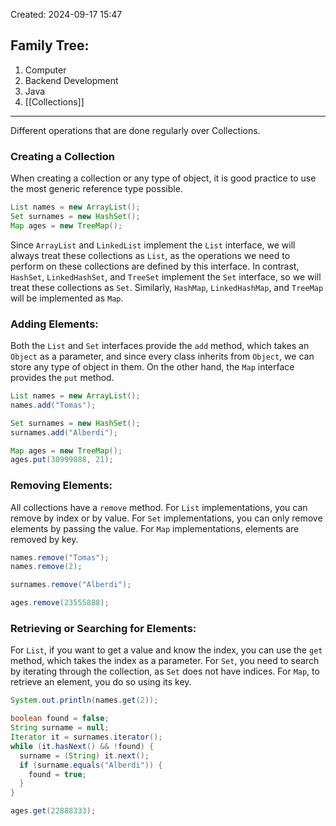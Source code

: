 Created: 2024-09-17 15:47
## Family Tree:
1. Computer
2. Backend Development
3. Java
4. [[Collections]]
-- -
Different operations that are done regularly over Collections.
### Creating a Collection
When creating a collection or any type of object, it is good practice to use the most generic reference type possible.
```java
List names = new ArrayList();
Set surnames = new HashSet();
Map ages = new TreeMap();
```
Since `ArrayList` and `LinkedList` implement the `List` interface, we will always treat these collections as `List`, as the operations we need to perform on these collections are defined by this interface. In contrast, `HashSet`, `LinkedHashSet`, and `TreeSet` implement the `Set` interface, so we will treat these collections as `Set`. Similarly, `HashMap`, `LinkedHashMap`, and `TreeMap` will be implemented as `Map`.
### Adding Elements:
Both the `List` and `Set` interfaces provide the `add` method, which takes an `Object` as a parameter, and since every class inherits from `Object`, we can store any type of object in them. On the other hand, the `Map` interface provides the `put` method.
```java
List names = new ArrayList();
names.add("Tomas");

Set surnames = new HashSet();
surnames.add("Alberdi");

Map ages = new TreeMap();
ages.put(30999888, 21);
```
### Removing Elements:
All collections have a `remove` method. For `List` implementations, you can remove by index or by value. For `Set` implementations, you can only remove elements by passing the value. For `Map` implementations, elements are removed by key.
```java
names.remove("Tomas");
names.remove(2);

surnames.remove("Alberdi");

ages.remove(23555888);
```
### Retrieving or Searching for Elements:
For `List`, if you want to get a value and know the index, you can use the `get` method, which takes the index as a parameter. For `Set`, you need to search by iterating through the collection, as `Set` does not have indices. For `Map`, to retrieve an element, you do so using its key.
```java
System.out.println(names.get(2));

boolean found = false;
String surname = null;
Iterator it = surnames.iterator();
while (it.hasNext() && !found) {
  surname = (String) it.next();
  if (surname.equals("Alberdi")) {
    found = true;
  }
}

ages.get(22888333);
```
